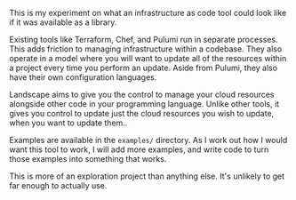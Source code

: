 This is my experiment on what an infrastructure as code tool could look
like if it was available as a library. 

Existing tools like Terraform, Chef, and Pulumi run in separate processes.
This adds friction to managing infrastructure within a codebase.
They also operate in a model where you will want to update all of the
resources within a project every time you perform an update. Aside from
Pulumi, they also have their own configuration languages. 

Landscape aims to give you the control to manage your cloud resources
alongside other code in your programming language. Unlike other tools, it
gives you control to update just the cloud resources you wish to update,
when you want to update them..

Examples are available in the `examples/` directory. As I work out how I
would want this tool to work, I will add more examples, and write code
to turn those examples into something that works.

This is more of an exploration project than anything else. It's unlikely
to get far enough to actually use.
